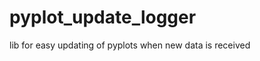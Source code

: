 pyplot_update_logger
====================

lib for easy updating of pyplots when new data is received
